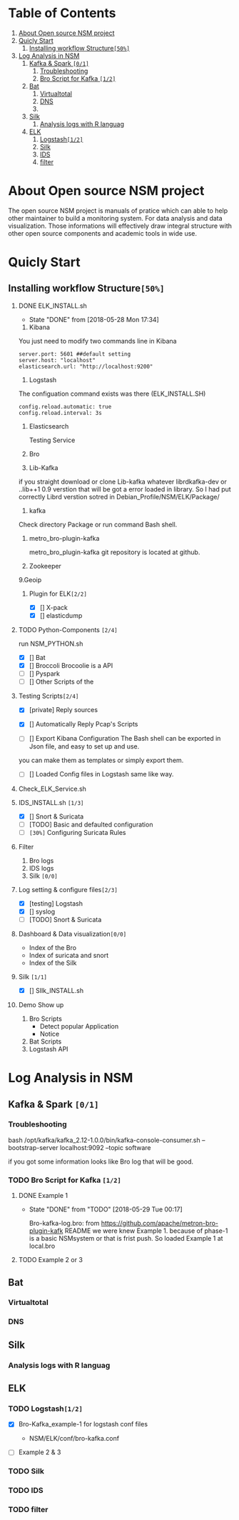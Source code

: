 
# Table of Contents

1.  [About Open source NSM project](#org8ca79cf)
2.  [Quicly Start](#org383306d)
    1.  [Installing workflow Structure<code>[50%]</code>](#orge0d0dee)
3.  [Log Analysis in NSM](#org7f0ac26)
    1.  [Kafka & Spark <code>[0/1]</code>](#orge033989)
        1.  [Troubleshooting](#org09634db)
        2.  [Bro Script for Kafka <code>[1/2]</code>](#org1be5635)
    2.  [Bat](#orgf426175)
        1.  [Virtualtotal](#org5207ad1)
        2.  [DNS](#orgf91799b)
        3.  [](#orgeb9b575)
    3.  [Silk](#orgdca6abb)
        1.  [Analysis logs with R languag](#orgaa0252e)
    4.  [ELK](#orgeadadc3)
        1.  [Logstash<code>[1/2]</code>](#orge239ca5)
        2.  [Silk](#orga9509f1)
        3.  [IDS](#orgf99bc47)
        4.  [filter](#org77d215e)



<a id="org8ca79cf"></a>

# About Open source NSM project

The open source NSM project is manuals of pratice which can able to help other maintainer to build a monitoring system. For data analysis and data visualization. Those  informations will effectively draw integral structure with other open source components and academic tools in wide use.


<a id="org383306d"></a>

# Quicly Start


<a id="orge0d0dee"></a>

## Installing workflow Structure<code>[50%]</code>

1.  DONE ELK\_INSTALL.sh

    -   State "DONE"       from              <span class="timestamp-wrapper"><span class="timestamp">[2018-05-28 Mon 17:34]</span></span>
    
    1.  Kibana
    
    You just need to modify two commands line in Kibana
    
        server.port: 5601 ##default setting
        server.host: "localhost"  
        elasticsearch.url: "http://localhost:9200"
    
    1.  Logstash
    
    The configuation command exists was there (ELK\_INSTALL.SH)
    
        config.reload.automatic: true 
        config.reload.interval: 3s
    
    1.  Elasticsearch
        
        Testing Service
    2.  Bro
    3.  Lib-Kafka
    
    if you straight download  or clone Lib-kafka whatever librdkafka-dev or ..lib++1 0.9 verstion that will be got a error loaded in library. So I had put correctly Librd verstion sotred in Debian\_Profile/NSM/ELK/Package/
    
    1.  kafka
    
    Check directory Package or run command Bash shell.
    
    1.  metro\_bro-plugin-kafka
        
        metro\_bro\_plugin-kafka git repository is located at github.
    
    2.  Zookeeper
    
    9.Geoip
    
    1.  Plugin for ELK<code>[2/2]</code>
    
        -   [X] [] X-pack
        -   [X] [] elasticdump

2.  TODO Python-Components <code>[2/4]</code>

    run NSM\_PYTHON.sh  
    
    -   [X] []  Bat
    -   [X] []  Broccoli
        Brocoolie is a API
    -   [ ] []  Pyspark
    -   [ ] []  Other Scripts of the

3.  Testing Scripts<code>[2/4]</code>

    -   [X] [private]  Reply sources
    -   [X] []  Automatically Reply Pcap's Scripts
    
    -   [ ] []  Export Kibana Configuration
        The Bash shell can be exported in Json file, and easy to set up and use.
    
    you can make them as templates or simply export them.
    
    -   [ ] []  Loaded Config files in Logstash
        same like way.

4.  Check\_ELK\_Service.sh

5.  IDS\_INSTALL.sh <code>[1/3]</code>

    -   [X] []  Snort & Suricata
    -   [ ] [TODO]  Basic and defaulted configuration
    -   [ ] <code>[30%]</code> Configuring Suricata Rules

6.  Filter

    1.  Bro logs
    2.  IDS logs
    3.  Silk <code>[0/0]</code>

7.  Log setting & configure files<code>[2/3]</code>

    -   [X] [testing]  Logstash
    -   [X] []  syslog
    -   [ ] [TODO]  Snort & Suricata

8.  Dashboard & Data visualization<code>[0/0]</code>

    -   Index of the Bro
    -   Index of suricata and snort
    -   Index of the Silk

9.  Silk <code>[1/1]</code>

    -   [X] []  SIlk\_INSTALL.sh

10. Demo Show up

    1.  Bro Scripts
        -   Detect popular Application
        -   Notice
    2.  Bat Scripts
    3.  Logstash API


<a id="org7f0ac26"></a>

# Log Analysis in NSM


<a id="orge033989"></a>

## Kafka & Spark <code>[0/1]</code>


<a id="org09634db"></a>

### Troubleshooting

bash /opt/kafka/kafka\_2.12-1.0.0/bin/kafka-console-consumer.sh &#x2013;bootstrap-server localhost:9092 &#x2013;topic software

if you got some information looks like Bro log that will be good.


<a id="org1be5635"></a>

### TODO Bro Script for Kafka <code>[1/2]</code>

1.  DONE Example 1

    -   State "DONE"       from "TODO"       <span class="timestamp-wrapper"><span class="timestamp">[2018-05-29 Tue 00:17]</span></span>
    
        Bro-kafka-log.bro: from <https://github.com/apache/metron-bro-plugin-kafk>
    README we were knew Example 1. because of phase-1 is a  basic NSMsystem or that is frist push. So loaded Example 1 at local.bro

2.  TODO Example 2 or 3


<a id="orgf426175"></a>

## Bat


<a id="org5207ad1"></a>

### Virtualtotal


<a id="orgf91799b"></a>

### DNS


<a id="orgeb9b575"></a>

### 


<a id="orgdca6abb"></a>

## Silk


<a id="orgaa0252e"></a>

### Analysis logs with R languag


<a id="orgeadadc3"></a>

## ELK


<a id="orge239ca5"></a>

### TODO Logstash<code>[1/2]</code>

-   [X] Bro-Kafka\_example-1 for logstash conf files
    -   NSM/ELK/conf/bro-kafka.conf
-   [ ] Example 2 & 3


<a id="orga9509f1"></a>

### TODO Silk


<a id="orgf99bc47"></a>

### TODO IDS


<a id="org77d215e"></a>

### TODO filter

